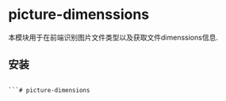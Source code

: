 # picture-dimenssions  

本模块用于在前端识别图片文件类型以及获取文件dimenssions信息.



## 安装

```

```# picture-dimensions
